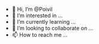 - 👋 Hi, I’m @Poivil
- 👀 I’m interested in ...
- 🌱 I’m currently learning ...
- 💞️ I’m looking to collaborate on ...
- 📫 How to reach me ...

<!---
Poivil/Poivil is a ✨ special ✨ repository because its `README.md` (this file) appears on your GitHub profile.
You can click the Preview link to take a look at your changes.
--->
